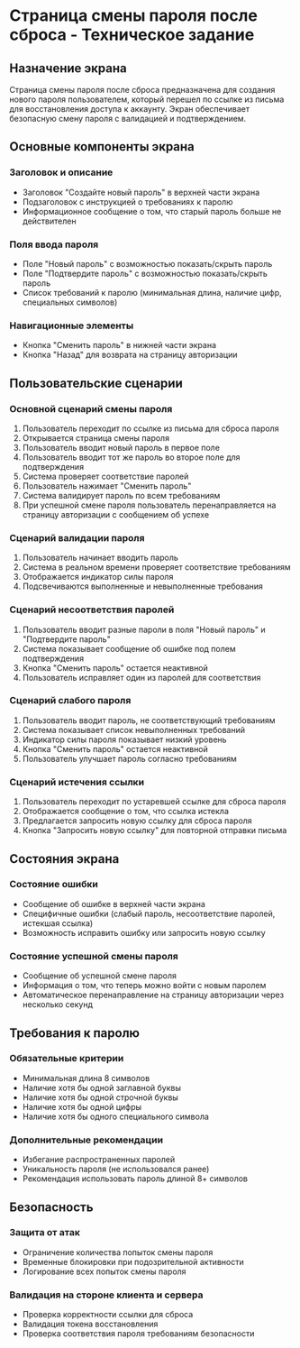 # Страница смены пароля после сброса - Техническое задание

## Назначение экрана
Страница смены пароля после сброса предназначена для создания нового пароля пользователем, который перешел по ссылке из письма для восстановления доступа к аккаунту. Экран обеспечивает безопасную смену пароля с валидацией и подтверждением.

## Основные компоненты экрана

### Заголовок и описание
- Заголовок "Создайте новый пароль" в верхней части экрана
- Подзаголовок с инструкцией о требованиях к паролю
- Информационное сообщение о том, что старый пароль больше не действителен

### Поля ввода пароля
- Поле "Новый пароль" с возможностью показать/скрыть пароль
- Поле "Подтвердите пароль" с возможностью показать/скрыть пароль
- Список требований к паролю (минимальная длина, наличие цифр, специальных символов)

### Навигационные элементы
- Кнопка "Сменить пароль" в нижней части экрана
- Кнопка "Назад" для возврата на страницу авторизации

## Пользовательские сценарии

### Основной сценарий смены пароля
1. Пользователь переходит по ссылке из письма для сброса пароля
2. Открывается страница смены пароля
3. Пользователь вводит новый пароль в первое поле
4. Пользователь вводит тот же пароль во второе поле для подтверждения
5. Система проверяет соответствие паролей
6. Пользователь нажимает "Сменить пароль"
7. Система валидирует пароль по всем требованиям
8. При успешной смене пароля пользователь перенаправляется на страницу авторизации с сообщением об успехе

### Сценарий валидации пароля
1. Пользователь начинает вводить пароль
2. Система в реальном времени проверяет соответствие требованиям
3. Отображается индикатор силы пароля
4. Подсвечиваются выполненные и невыполненные требования

### Сценарий несоответствия паролей
1. Пользователь вводит разные пароли в поля "Новый пароль" и "Подтвердите пароль"
2. Система показывает сообщение об ошибке под полем подтверждения
3. Кнопка "Сменить пароль" остается неактивной
4. Пользователь исправляет один из паролей для соответствия

### Сценарий слабого пароля
1. Пользователь вводит пароль, не соответствующий требованиям
2. Система показывает список невыполненных требований
3. Индикатор силы пароля показывает низкий уровень
4. Кнопка "Сменить пароль" остается неактивной
5. Пользователь улучшает пароль согласно требованиям

### Сценарий истечения ссылки
1. Пользователь переходит по устаревшей ссылке для сброса пароля
2. Отображается сообщение о том, что ссылка истекла
3. Предлагается запросить новую ссылку для сброса пароля
4. Кнопка "Запросить новую ссылку" для повторной отправки письма

## Состояния экрана

### Состояние ошибки
- Сообщение об ошибке в верхней части экрана
- Специфичные ошибки (слабый пароль, несоответствие паролей, истекшая ссылка)
- Возможность исправить ошибку или запросить новую ссылку

### Состояние успешной смены пароля
- Сообщение об успешной смене пароля
- Информация о том, что теперь можно войти с новым паролем
- Автоматическое перенаправление на страницу авторизации через несколько секунд

## Требования к паролю

### Обязательные критерии
- Минимальная длина 8 символов
- Наличие хотя бы одной заглавной буквы
- Наличие хотя бы одной строчной буквы
- Наличие хотя бы одной цифры
- Наличие хотя бы одного специального символа

### Дополнительные рекомендации
- Избегание распространенных паролей
- Уникальность пароля (не использовался ранее)
- Рекомендация использовать пароль длиной 8+ символов

## Безопасность

### Защита от атак
- Ограничение количества попыток смены пароля
- Временные блокировки при подозрительной активности
- Логирование всех попыток смены пароля

### Валидация на стороне клиента и сервера
- Проверка корректности ссылки для сброса
- Валидация токена восстановления
- Проверка соответствия пароля требованиям безопасности
